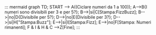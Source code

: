 ::: mermaid
graph TD;
    START --> A((Ciclare numeri da 1 a 100));
    A-->B{I numeri sono divisibili per 3 e per 5?};
    B-->|si|C[Stampa:FizzBuzz];
    B-->|no|D{Divisibile per 5?};
    D-->|no|E{Divisibile per 3?};
    D-->|si|H["Stampa:Buzz"];
    E-->|si|I[Stampa:Fizz];
    E-->|no|F[Stampa: Numeri rimanenti];
    F & I & H & C -->Z[Fine];
:::
